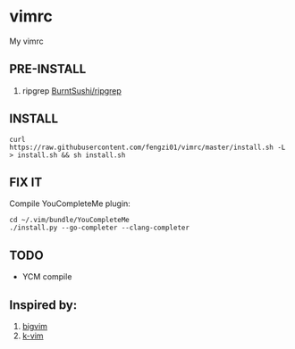 # vimrc
My vimrc

## PRE-INSTALL
1. ripgrep [BurntSushi/ripgrep](https://github.com/BurntSushi/ripgrep/tree/master)

## INSTALL
```
curl https://raw.githubusercontent.com/fengzi01/vimrc/master/install.sh -L > install.sh && sh install.sh
```
## FIX IT

Compile YouCompleteMe plugin:
```
cd ~/.vim/bundle/YouCompleteMe
./install.py --go-completer --clang-completer
```

## TODO 

 - YCM compile


## Inspired by:

 1. [bigvim](https://github.com/ruanyl/bigvim)
 2. [k-vim](https://github.com/wklken/k-vim)


